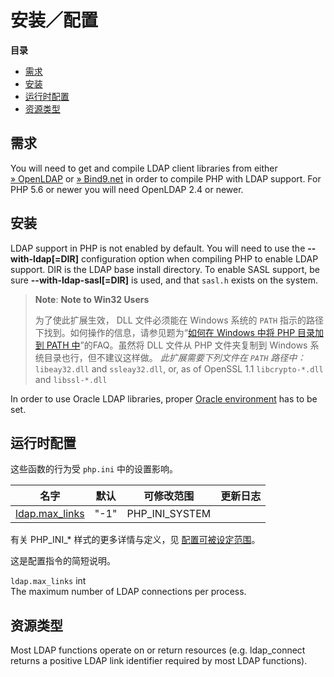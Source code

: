 安装／配置
==========

**目录**

-   [需求](/ldap/setup.html#需求)
-   [安装](/ldap/setup.html#安装)
-   [运行时配置](/ldap/setup.html#运行时配置)
-   [资源类型](/ldap/setup.html#资源类型)

需求
----

You will need to get and compile LDAP client libraries from either
<a href="ftp://ftp.openldap.org/pub/OpenLDAP/openldap-stable/" class="link external">» OpenLDAP</a>
or
<a href="http://www.bind9.net/download-openldap/" class="link external">» Bind9.net</a>
in order to compile PHP with LDAP support. For PHP 5.6 or newer you will
need OpenLDAP 2.4 or newer.

安装
----

LDAP support in PHP is not enabled by default. You will need to use the
**--with-ldap\[=DIR\]** configuration option when compiling PHP to
enable LDAP support. DIR is the LDAP base install directory. To enable
SASL support, be sure **--with-ldap-sasl\[=DIR\]** is used, and that
`sasl.h` exists on the system.

> **Note**: **Note to Win32 Users**  
>
> 为了使此扩展生效， DLL 文件必须能在 Windows 系统的 `PATH`
> 指示的路径下找到。如何操作的信息，请参见题为“<a href="/faq/installation.html#faq.installation.addtopath" class="link">如何在 Windows 中将 PHP 目录加到 PATH 中</a>”的FAQ。虽然将
> DLL 文件从 PHP 文件夹复制到 Windows 系统目录也行，但不建议这样做。
> *此扩展需要下列文件在 `PATH` 路径中：* `libeay32.dll` and
> `ssleay32.dll`, or, as of OpenSSL 1.1 `libcrypto-*.dll` and
> `libssl-*.dll`

In order to use Oracle LDAP libraries, proper
<a href="/book/oci8.html#需求" class="link">Oracle environment</a> has
to be set.

运行时配置
----------

这些函数的行为受 `php.ini` 中的设置影响。

| 名字                                                        | 默认 | 可修改范围       | 更新日志 |
|-------------------------------------------------------------|------|------------------|----------|
| <a href="/ldap/setup.html#" class="link">ldap.max_links</a> | "-1" | PHP\_INI\_SYSTEM |          |

有关 PHP\_INI\_\* 样式的更多详情与定义，见
<a href="/configuration/changes/modes.html" class="xref">配置可被设定范围</a>。

这是配置指令的简短说明。

`ldap.max_links` <span class="type">int</span>  
The maximum number of LDAP connections per process.

资源类型
--------

Most LDAP functions operate on or return resources (e.g. <span
class="function">ldap\_connect</span> returns a positive LDAP link
identifier required by most LDAP functions).
